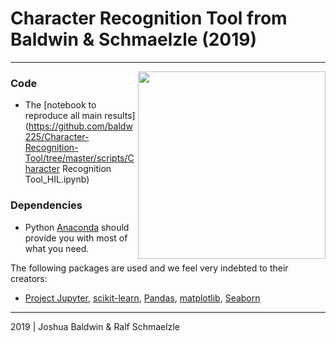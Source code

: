 # Character Recognition Tool from Baldwin & Schmaelzle (2019)



***

<img align="right" width=300px src=data/explainer_fig.png> 



### Code
* The [notebook to reproduce all main results](https://github.com/baldw225/Character-Recognition-Tool/tree/master/scripts/Character Recognition Tool_HIL.ipynb)



### Dependencies
* Python [Anaconda](http://continuum.io/downloads) should provide you with most of what you need.


The following packages are used and we feel very indebted to their creators:
* [Project Jupyter](https://github.com/jupyter), [scikit-learn](http://scikit-learn.org/), [Pandas](http://pandas.pydata.org/), [matplotlib](https://matplotlib.org/), [Seaborn](http://seaborn.pydata.org/)


***
2019 | Joshua Baldwin & Ralf Schmaelzle
